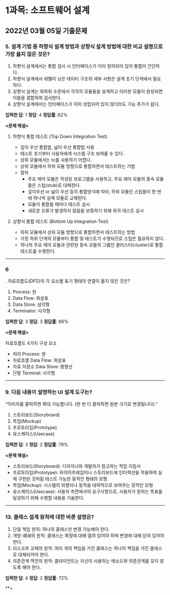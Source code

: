 # 1과목: 소프트웨어 설계

## 2022년 03월 05일 기출문제

### 5. 설계 기법 중 하향식 설계 방법과 상향식 설계 방법에 대한 비교 설명으로 가장 옳지 않은 것은?

1. 하향식 설계에서는 통합 검사 시 인터페이스가 이미 정의되어 있어 통합이 간단하다.
2. 하향식 설계에서 레벨이 낮은 데이터 구조의 세부 사항은 설계 초기 단계에서 필요하다.
3. 상향식 설계는 최하위 수준에서 각각의 모듈들을 설계하고 이러한 모듈이 완성되면 이들을 결합하여 검사한다.
4. 상향식 설계에서는 인터페이스가 이미 성립되어 있지 않더라도 기능 추가가 쉽다.

**입력한 답**: 1
**정답**: 4
**정답률**: 62%

**<문제 해설>**

1. 하향식 통합 테스트 (Top Down Integration Test)
   - 깊이 우선 통합법, 넓이 우선 통합법 사용
   - 테스트 초기부터 사용자에게 시스템 구조 보여줄 수 있다.
   - 상위 모듈에서는 tc를 사용하기 어렵다.
   - 상위 모듈에서 하위 모듈 방향으로 통합하면서 테스트하는 기법
   - 절차
     - 주요 제어 모듈은 작성된 프로그램을 사용하고, 주요 제어 모듈의 종속 모듈들은 스텁(stub)로 대체한다.
     - 깊이우선 or 넓이 우선 등의 통합방식에 따라, 하위 모듈인 스텁들이 한 번에 하나씩 실제 모듈로 교체된다.
     - 모듈이 통합될 때마다 테스트 실시
     - 새로운 오류가 발생하지 않음을 보증하기 위해 회귀 테스트 실시

2. 상향식 통합 테스트 (Bottom Up Integration Test)
   - 하위 모듈에서 상위 모듈 방향으로 통합하면서 테스트하는 방법
   - 가장 하위 단계의 모듈부터 통합 및 테스트가 수행되므로 스텁은 필요하지 않다.
   - 하나의 주요 제어 모듈과 관련된 종속 모듈의 그룹인 클러스터(cluster)로 통합 테스트를 수행한다.

---

### 6

. 자료흐름도(DFD)의 각 요소별 표기 형태의 연결이 옳지 않은 것은?

1. Process: 원
2. Data Flow: 화살표
3. Data Store: 삼각형
4. Terminator: 사각형

**입력한 답**: 3
**정답**: 3
**정답률**: 86%

**<문제 해설>**

자료흐름도 4가지 구성 요소
- 처리 Process: 원
- 자료흐름 Data Flow: 화살표
- 자료 저장소 Data Store: 평행선
- 단말 Terminal: 사각형

---

### 9. 다음 내용이 설명하는 UI 설계 도구는?

"이미지를 클릭하면 확대 가능합니다. (한 번 더 클릭하면 원본 크기로 변경됩니다)."

1. 스토리보드(Storyboard)
2. 목업(Mockup)
3. 프로토타입(Prototype)
4. 유스케이스(Usecase)

**입력한 답**: 3
**정답**: 2
**정답률**: 79%

**<문제 해설>**

- 스토리보드(Storyboard): 디자이너와 개발자가 참고하는 작업 지침서
- 프로토타입(Prototype): 와이어프레임이나 스토리보드에 인터랙션을 적용하여 실제 구현된 것처럼 테스트 가능한 동적인 형태의 모형
- 목업(Mockup): 시스템의 외형이나 동작을 대략적으로 보여주는 정적인 모형
- 유스케이스(Usecase): 사용자 측면에서의 요구사항으로, 사용자가 원하는 목표를 달성하기 위해 수행할 내용을 기술한다.

---

### 13. 클래스 설계 원칙에 대한 바른 설명은?

1. 단일 책임 원칙: 하나의 클래스만 변경 가능해야 한다.
2. 개방-폐쇄의 원칙: 클래스는 확장에 대해 열려 있어야 하며 변경에 대해 닫혀 있어야 한다.
3. 리스코프 교체의 원칙: 여러 개의 책임을 가진 클래스는 하나의 책임을 가진 클래스로 대체되어야 한다.
4. 의존관계 역전의 원칙: 클라이언트는 자신이 사용하는 메소드와 의존관계를 갖지 않도록 해야 한다.

**입력한 답**: 4
**정답**: 2
**정답률**: 72%

**<
